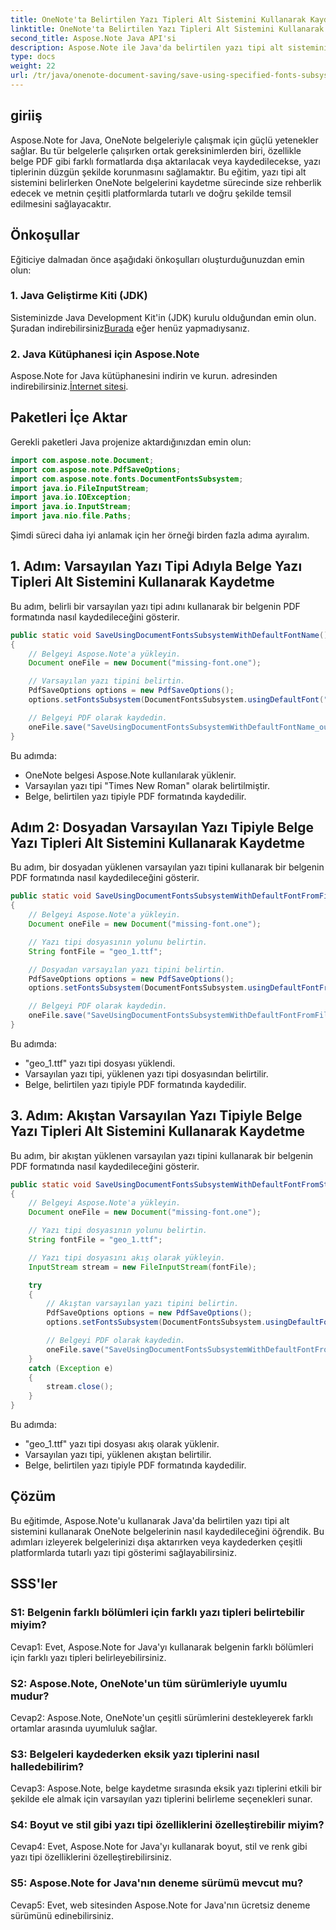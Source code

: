 ```yaml
---
title: OneNote'ta Belirtilen Yazı Tipleri Alt Sistemini Kullanarak Kaydetme
linktitle: OneNote'ta Belirtilen Yazı Tipleri Alt Sistemini Kullanarak Kaydetme
second_title: Aspose.Note Java API'si
description: Aspose.Note ile Java'da belirtilen yazı tipi alt sistemini kullanarak OneNote belgelerini nasıl kaydedeceğinizi öğrenin. Platformlar arasında tutarlı yazı tipi gösterimini zahmetsizce sağlayın.
type: docs
weight: 22
url: /tr/java/onenote-document-saving/save-using-specified-fonts-subsystem/
---
```

## giriiş

Aspose.Note for Java, OneNote belgeleriyle çalışmak için güçlü yetenekler sağlar. Bu tür belgelerle çalışırken ortak gereksinimlerden biri, özellikle belge PDF gibi farklı formatlarda dışa aktarılacak veya kaydedilecekse, yazı tiplerinin düzgün şekilde korunmasını sağlamaktır. Bu eğitim, yazı tipi alt sistemini belirlerken OneNote belgelerini kaydetme sürecinde size rehberlik edecek ve metnin çeşitli platformlarda tutarlı ve doğru şekilde temsil edilmesini sağlayacaktır.

## Önkoşullar

Eğiticiye dalmadan önce aşağıdaki önkoşulları oluşturduğunuzdan emin olun:

### 1. Java Geliştirme Kiti (JDK)

 Sisteminizde Java Development Kit'in (JDK) kurulu olduğundan emin olun. Şuradan indirebilirsiniz[Burada](https://www.oracle.com/java/technologies/javase-jdk15-downloads.html) eğer henüz yapmadıysanız.

### 2. Java Kütüphanesi için Aspose.Note

 Aspose.Note for Java kütüphanesini indirin ve kurun. adresinden indirebilirsiniz.[İnternet sitesi](https://releases.aspose.com/note/java/).

## Paketleri İçe Aktar

Gerekli paketleri Java projenize aktardığınızdan emin olun:

```java
import com.aspose.note.Document;
import com.aspose.note.PdfSaveOptions;
import com.aspose.note.fonts.DocumentFontsSubsystem;
import java.io.FileInputStream;
import java.io.IOException;
import java.io.InputStream;
import java.nio.file.Paths;
```

Şimdi süreci daha iyi anlamak için her örneği birden fazla adıma ayıralım.

## 1. Adım: Varsayılan Yazı Tipi Adıyla Belge Yazı Tipleri Alt Sistemini Kullanarak Kaydetme

Bu adım, belirli bir varsayılan yazı tipi adını kullanarak bir belgenin PDF formatında nasıl kaydedileceğini gösterir.

```java
public static void SaveUsingDocumentFontsSubsystemWithDefaultFontName() throws IOException
{
    // Belgeyi Aspose.Note'a yükleyin.
    Document oneFile = new Document("missing-font.one");

    // Varsayılan yazı tipini belirtin.
    PdfSaveOptions options = new PdfSaveOptions();
    options.setFontsSubsystem(DocumentFontsSubsystem.usingDefaultFont("Times New Roman"));

    // Belgeyi PDF olarak kaydedin.
    oneFile.save("SaveUsingDocumentFontsSubsystemWithDefaultFontName_out.pdf", options);
}
```

Bu adımda:
- OneNote belgesi Aspose.Note kullanılarak yüklenir.
- Varsayılan yazı tipi "Times New Roman" olarak belirtilmiştir.
- Belge, belirtilen yazı tipiyle PDF formatında kaydedilir.

## Adım 2: Dosyadan Varsayılan Yazı Tipiyle Belge Yazı Tipleri Alt Sistemini Kullanarak Kaydetme

Bu adım, bir dosyadan yüklenen varsayılan yazı tipini kullanarak bir belgenin PDF formatında nasıl kaydedileceğini gösterir.

```java
public static void SaveUsingDocumentFontsSubsystemWithDefaultFontFromFile() throws IOException
{
    // Belgeyi Aspose.Note'a yükleyin.
    Document oneFile = new Document("missing-font.one");

    // Yazı tipi dosyasının yolunu belirtin.
    String fontFile = "geo_1.ttf";

    // Dosyadan varsayılan yazı tipini belirtin.
    PdfSaveOptions options = new PdfSaveOptions();
    options.setFontsSubsystem(DocumentFontsSubsystem.usingDefaultFontFromFile(fontFile));

    // Belgeyi PDF olarak kaydedin.
    oneFile.save("SaveUsingDocumentFontsSubsystemWithDefaultFontFromFile_out.pdf", options);
}
```

Bu adımda:
- "geo_1.ttf" yazı tipi dosyası yüklendi.
- Varsayılan yazı tipi, yüklenen yazı tipi dosyasından belirtilir.
- Belge, belirtilen yazı tipiyle PDF formatında kaydedilir.

## 3. Adım: Akıştan Varsayılan Yazı Tipiyle Belge Yazı Tipleri Alt Sistemini Kullanarak Kaydetme

Bu adım, bir akıştan yüklenen varsayılan yazı tipini kullanarak bir belgenin PDF formatında nasıl kaydedileceğini gösterir.

```java
public static void SaveUsingDocumentFontsSubsystemWithDefaultFontFromStream() throws IOException
{
    // Belgeyi Aspose.Note'a yükleyin.
    Document oneFile = new Document("missing-font.one");

    // Yazı tipi dosyasının yolunu belirtin.
    String fontFile = "geo_1.ttf";

    // Yazı tipi dosyasını akış olarak yükleyin.
    InputStream stream = new FileInputStream(fontFile);

    try
    {
        // Akıştan varsayılan yazı tipini belirtin.
        PdfSaveOptions options = new PdfSaveOptions();
        options.setFontsSubsystem(DocumentFontsSubsystem.usingDefaultFontFromStream(stream));

        // Belgeyi PDF olarak kaydedin.
        oneFile.save("SaveUsingDocumentFontsSubsystemWithDefaultFontFromStream_out.pdf", options);
    }
    catch (Exception e)
    {
        stream.close();
    }
}
```

Bu adımda:
- "geo_1.ttf" yazı tipi dosyası akış olarak yüklenir.
- Varsayılan yazı tipi, yüklenen akıştan belirtilir.
- Belge, belirtilen yazı tipiyle PDF formatında kaydedilir.

## Çözüm

Bu eğitimde, Aspose.Note'u kullanarak Java'da belirtilen yazı tipi alt sistemini kullanarak OneNote belgelerinin nasıl kaydedileceğini öğrendik. Bu adımları izleyerek belgelerinizi dışa aktarırken veya kaydederken çeşitli platformlarda tutarlı yazı tipi gösterimi sağlayabilirsiniz.

## SSS'ler

### S1: Belgenin farklı bölümleri için farklı yazı tipleri belirtebilir miyim?

Cevap1: Evet, Aspose.Note for Java'yı kullanarak belgenin farklı bölümleri için farklı yazı tipleri belirleyebilirsiniz.

### S2: Aspose.Note, OneNote'un tüm sürümleriyle uyumlu mudur?

Cevap2: Aspose.Note, OneNote'un çeşitli sürümlerini destekleyerek farklı ortamlar arasında uyumluluk sağlar.

### S3: Belgeleri kaydederken eksik yazı tiplerini nasıl halledebilirim?

Cevap3: Aspose.Note, belge kaydetme sırasında eksik yazı tiplerini etkili bir şekilde ele almak için varsayılan yazı tiplerini belirleme seçenekleri sunar.

### S4: Boyut ve stil gibi yazı tipi özelliklerini özelleştirebilir miyim?

Cevap4: Evet, Aspose.Note for Java'yı kullanarak boyut, stil ve renk gibi yazı tipi özelliklerini özelleştirebilirsiniz.

### S5: Aspose.Note for Java'nın deneme sürümü mevcut mu?

Cevap5: Evet, web sitesinden Aspose.Note for Java'nın ücretsiz deneme sürümünü edinebilirsiniz.